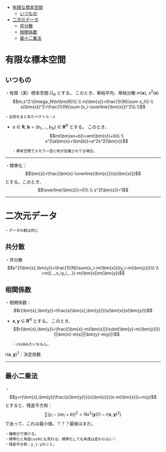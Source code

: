 
- [有限な標本空間](#有限な標本空間)
  - [いつもの](#いつもの)
- [二次元データ](#二次元データ)
  - [共分散](#共分散)
  - [相関係数](#相関係数)
  - [最小二乗法](#最小二乗法)




# 有限な標本空間

## いつもの

・有限（実）標本空間 $\Omega_N$ とする。
このとき、単純平均、単純分散 $m(\bm{x}),\ s^2(\bm{x})$
$$m,s^2:\Omega_N\to\bm{R}\\\ \\
m(\bm{x})=\frac{1}{N}\sum x_i\\\ \\
s(\bm{x})^2=\frac{1}{N}\sum (x_i-\overline{\bm{x}})^2\\\ \\$$

    ・全部をまとめたベクトル：x

- $a\in\bm{R},\ \bm{b}=(b_1,...,b_N)\in\bm{R}^N$ とする。
このとき、
$$m(\bm{ax+b})=am(\bm{x})+b\\\ \\
s^2(a\bm{x}+\bm{b})=a^2s^2(\bm{x})$$

      ・標本空間でスカラー倍と和が定義されてる場合。

---

・標準化：
$$\bm{z}=\frac{\bm{x}-\overline{\bm{x}}}{s(\bm{x})}$$
とする。このとき、
$$\overline{\bm{z}}=0\\\ \\
s^2(\bm{z})=1$$

---

# 二次元データ

    ・データの数は同じ

## 共分散

・共分散 
$$s^2(\bm{x},\bm{y})=\frac{1}{N}\sum(x_i-m(\bm{x}))(y_i-m(\bm{y}))\\\ \\
=m((...,x_iy_i,...))-m(\bm{x})m(\bm{y})$$

## 相関係数

・相関係数：$$r(\bm{x},\bm{y})=\frac{s(\bm{x},\bm{y})}{s(\bm{x})s(\bm{y})}$$

- $\bm{x},\bm{y}\in\bm{R}^N$ とする。
このとき、
$$r(\bm{x},\bm{y})=\frac{(\bm{x}-m(\bm{x}))\cdot(\bm{y}-m(\bm{y}))}{|\bm{x}-m(x)||\bm{y}-m(y)|}$$

      ・cosθみたいなもん。

$r(\bm{x},\bm{y})^2$：決定係数

---

## 最小二乗法

・$$y=r(\bm{x},\bm{y})\frac{s(\bm{y})}{s(\bm{x})}(x-m(\bm{x}))+m(y)$$
とすると、残差平方和：
$$\sum (y_i-(ax_i+b))^2=Ns^2(\bm{y})(1-r(\bm{x},\bm{y})^2)$$
であって、これは最小値。？？？最後はまだ。

    ・偏微分で導ける。
    ・標準化と角度cosθとも見れる。標準化しても角度は変わらない！
    ・残差平方和：y_i-yのこと。



